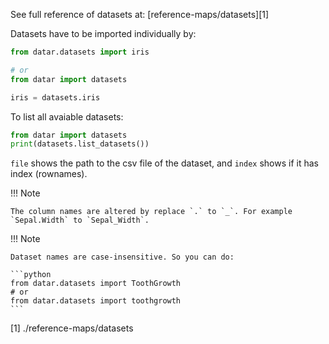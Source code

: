 
See full reference of datasets at: [reference-maps/datasets][1]

Datasets have to be imported individually by:
```python
from datar.datasets import iris

# or
from datar import datasets

iris = datasets.iris
```

To list all avaiable datasets:

```python
from datar import datasets
print(datasets.list_datasets())
```

`file` shows the path to the csv file of the dataset, and `index` shows if it has index (rownames).

!!! Note

    The column names are altered by replace `.` to `_`. For example `Sepal.Width` to `Sepal_Width`.

!!! Note

    Dataset names are case-insensitive. So you can do:

    ```python
    from datar.datasets import ToothGrowth
    # or
    from datar.datasets import toothgrowth
    ```

[1] ./reference-maps/datasets
